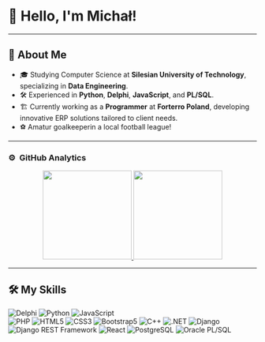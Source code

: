 # 👋 Hello, I'm Michał!



---

## 🚀 About Me
- 🎓 Studying Computer Science at **Silesian University of Technology**, specializing in **Data Engineering**.
- 🛠️ Experienced in **Python**, **Delphi**, **JavaScript**, and **PL/SQL**.
- 🏗️ Currently working as a **Programmer** at **Forterro Poland**, developing innovative ERP solutions tailored to client needs.
- ⚽ Amatur goalkeeperin a local football league!

---

### ⚙️ &nbsp;GitHub Analytics

<p align="center">
<a href="https://github.com/ShubhamSarda">
  <img height="180em" src="https://github-readme-stats-eight-theta.vercel.app/api?username=Myszexx&show_icons=true&theme=dark&include_all_commits=true&count_private=true"/>
  <img height="180em" src="https://github-readme-stats-eight-theta.vercel.app/api/top-langs/?username=Myszexx&layout=compact&langs_count=8&theme=dark"/>
</a>
</p>


--- 
## 🛠 My Skills
  ![Delphi](https://img.shields.io/badge/-Delphi-333333?style=flat&logo=delphi)
  ![Python](https://img.shields.io/badge/-Python-333333?style=flat&logo=python)
  ![JavaScript](https://img.shields.io/badge/-JavaScript-333333?style=flat&logo=javascript)  
  ![PHP](https://img.shields.io/badge/-PHP-333333?style=flat&logo=PHP)
  ![HTML5](https://img.shields.io/badge/-HTML5-333333?style=flat&logo=HTML5)
  ![CSS3](https://img.shields.io/badge/-CSS3-333333?style=flat&logo=CSS3&logoColor=1572B6)
  ![Bootstrap5](https://img.shields.io/badge/-Bootstrap-333333?style=flat&logo=bootstrap&logoColor=563D7C)
  ![C++](https://img.shields.io/badge/-C++-333333?style=flat&logo=cplusplus)
  ![.NET](https://img.shields.io/badge/-.NET-333333?style=flat&logo=dotnet)
  ![Django](https://img.shields.io/badge/-Django-092E20?style=flat&logo=django)
  ![Django REST Framework](https://img.shields.io/badge/-Django%20REST%20Framework-092E20?style=flat&logo=django)
  ![React](https://img.shields.io/badge/-React-092E20?style=flat&logo=react)
  ![PostgreSQL](https://img.shields.io/badge/-PostgreSQL-336791?style=flat&logo=PostgreSQL) 
  ![Oracle PL/SQL](https://img.shields.io/badge/-Oracle_PLSQL-336791?style=flat&logo=Oracle)
